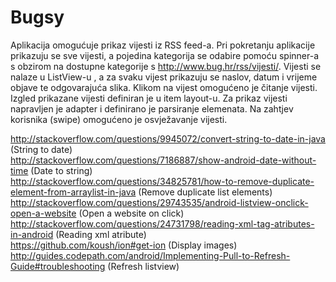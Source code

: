 # Bugsy
Aplikacija omogućuje prikaz vijesti iz RSS feed-a. Pri pokretanju aplikacije prikazuju se sve vijesti, a pojedina kategorija se odabire pomoću spinner-a s obzirom na dostupne kategorije s http://www.bug.hr/rss/vijesti/. Vijesti se nalaze u ListView-u , a za svaku vijest prikazuju se naslov, datum i vrijeme objave te odgovarajuća slika. Klikom na vijest omogućeno je čitanje vijesti. Izgled prikazane vijesti definiran je u item layout-u. Za prikaz vijesti napravljen je adapter i definirano je parsiranje elemenata. Na zahtjev korisnika (swipe) omogućeno je osvježavanje vijesti.
  
http://stackoverflow.com/questions/9945072/convert-string-to-date-in-java (String to date)  
http://stackoverflow.com/questions/7186887/show-android-date-without-time (Date to string)  
http://stackoverflow.com/questions/34825781/how-to-remove-duplicate-element-from-arraylist-in-java (Remove duplicate list elements)  
http://stackoverflow.com/questions/29743535/android-listview-onclick-open-a-website (Open a website on click)  
http://stackoverflow.com/questions/24731798/reading-xml-tag-atributes-in-android (Reading xml atribute)  
https://github.com/koush/ion#get-ion (Display images)  
http://guides.codepath.com/android/Implementing-Pull-to-Refresh-Guide#troubleshooting (Refresh listview)  



